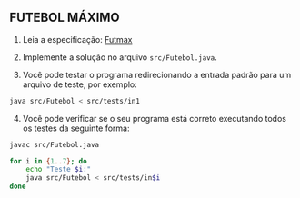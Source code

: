 ## FUTEBOL MÁXIMO

1. Leia a especificação: [Futmax](./Futmax_Especificacao.pdf)

2. Implemente a solução no arquivo `src/Futebol.java`. 

3. Você pode testar o programa redirecionando a entrada padrão para um arquivo de teste, por exemplo:

```bash
java src/Futebol < src/tests/in1
```

4. Você pode verificar se o seu programa está correto executando todos os testes da seguinte forma:

```bash
javac src/Futebol.java

for i in {1..7}; do
    echo "Teste $i:"
    java src/Futebol < src/tests/in$i
done
```

